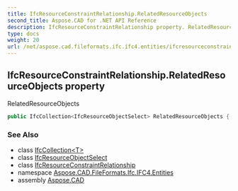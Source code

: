 ```yaml
---
title: IfcResourceConstraintRelationship.RelatedResourceObjects
second_title: Aspose.CAD for .NET API Reference
description: IfcResourceConstraintRelationship property. RelatedResourceObjects
type: docs
weight: 20
url: /net/aspose.cad.fileformats.ifc.ifc4.entities/ifcresourceconstraintrelationship/relatedresourceobjects/
---
```

## IfcResourceConstraintRelationship.RelatedResourceObjects property

RelatedResourceObjects

```csharp
public IfcCollection<IfcResourceObjectSelect> RelatedResourceObjects { get; set; }
```

### See Also

* class [IfcCollection&lt;T&gt;](../../../aspose.cad.fileformats.ifc/ifccollection-1/)
* class [IfcResourceObjectSelect](../../../aspose.cad.fileformats.ifc.ifc4.types/ifcresourceobjectselect/)
* class [IfcResourceConstraintRelationship](../)
* namespace [Aspose.CAD.FileFormats.Ifc.IFC4.Entities](../../ifcresourceconstraintrelationship/)
* assembly [Aspose.CAD](../../../)


